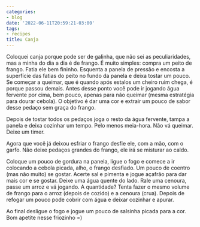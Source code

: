 ```yaml
---
categories:
- blog
date: '2022-06-11T20:59:21-03:00'
tags:
- recipes
title: Canja
---
```


Coloquei canja porque pode ser de galinha, que não sei as peculiaridades, mas a minha do dia a dia é de frango. É muito simples: compra um peito de frango. Fatia ele bem fininho. Esquenta a panela de pressão e encosta a superfície das fatias do peito no fundo da panela e deixa tostar um pouco. Se começar a queimar, que é quando após estalos um cheiro ruim chega, é porque passou demais. Antes desse ponto você pode ir jogando água fervente por cima, bem pouco, apenas para não queimar (mesma estratégia para dourar cebola). O objetivo é dar uma cor e extrair um pouco de sabor desse pedaço sem graça do frango.

Depois de tostar todos os pedaços joga o resto da água fervente, tampa a panela e deixa cozinhar um tempo. Pelo menos meia-hora. Não vá queimar. Deixe um timer.

Agora que você já deixou esfriar o frango desfie ele, com a mão, com o garfo. Não deixe pedaços grandes do frango, ele irá se misturar ao caldo.

Coloque um pouco de gordura na panela, ligue o fogo e comece a ir colocando a cebola picada, alho, o frango desfiado. Um pouco de coentro (mas não muito) se gostar. Acerte sal e pimenta e jogue açafrão para dar mais cor e se gostar. Deixe uma água quente do lado. Rale uma cenoura, passe um arroz e vá jogando. A quantidade? Tenta fazer o mesmo volume de frango para o arroz (depois de cozido) e a cenoura (crua). Depois de refogar um pouco pode cobrir com água e deixar cozinhar e apurar.

Ao final desligue o fogo e jogue um pouco de salsinha picada para a cor. Bom apetite nesse friozinho =)
